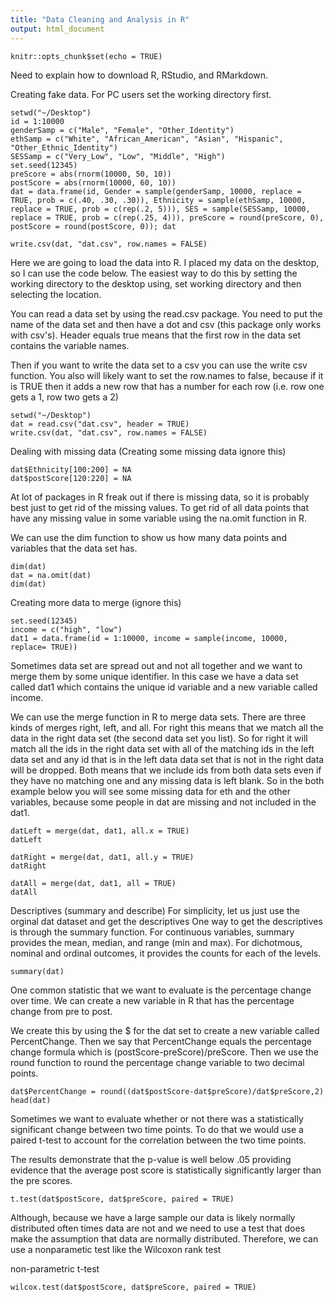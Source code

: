```yaml
---
title: "Data Cleaning and Analysis in R"
output: html_document
---
```


```{r setup, include=FALSE}
knitr::opts_chunk$set(echo = TRUE)
```
Need to explain how to download R, RStudio, and RMarkdown.

Creating fake data.  For PC users set the working directory first.
```{r}
setwd("~/Desktop")
id = 1:10000
genderSamp = c("Male", "Female", "Other_Identity")
ethSamp = c("White", "African_American", "Asian", "Hispanic", "Other_Ethnic_Identity")
SESSamp = c("Very_Low", "Low", "Middle", "High")
set.seed(12345)
preScore = abs(rnorm(10000, 50, 10))
postScore = abs(rnorm(10000, 60, 10))
dat = data.frame(id, Gender = sample(genderSamp, 10000, replace = TRUE, prob = c(.40, .30, .30)), Ethnicity = sample(ethSamp, 10000, replace = TRUE, prob = c(rep(.2, 5))), SES = sample(SESSamp, 10000, replace = TRUE, prob = c(rep(.25, 4))), preScore = round(preScore, 0), postScore = round(postScore, 0)); dat

write.csv(dat, "dat.csv", row.names = FALSE)
```
Here we are going to load the data into R.  I placed my data on the desktop, so I can use the code below.  The easiest way to do this by setting the working directory to the desktop using, set working directory and then selecting the location.  

You can read a data set by using the read.csv package.  You need to put the name of the data set and then have a dot and csv (this package only works with csv's).  Header equals true means that the first row in the data set contains the variable names.  

Then if you want to write the data set to a csv you can use the write csv function. You also will likely want to set the row.names to false, because if it is TRUE then it adds a new row that has a number for each row (i.e. row one gets a 1, row two gets a 2)
```{r}
setwd("~/Desktop")
dat = read.csv("dat.csv", header = TRUE)
write.csv(dat, "dat.csv", row.names = FALSE)

```
Dealing with missing data (Creating some missing data ignore this)
```{r}
dat$Ethnicity[100:200] = NA
dat$postScore[120:220] = NA
```
At lot of packages in R freak out if there is missing data, so it is probably best just to get rid of the missing values.  To get rid of all data points that have any missing value in some variable using the na.omit function in R.  

We can use the dim function to show us how many data points and variables that the data set has.  
```{r}
dim(dat)
dat = na.omit(dat)
dim(dat)
```
Creating more data to merge (ignore this)
```{r}
set.seed(12345)
income = c("high", "low")
dat1 = data.frame(id = 1:10000, income = sample(income, 10000, replace= TRUE))

```
Sometimes data set are spread out and not all together and we want to merge them by some unique identifier.  In this case we have a data set called dat1 which contains the unique id variable and a new variable called income.

We can use the merge function in R to merge data sets.  There are three kinds of merges right, left, and all.  For right this means that we match all the data in the right data set (the second data set you list).  So for right it will match all the ids in the right data set with all of the matching ids in the left data set and any id that is in the left data data set that is not in the right data will be dropped.  Both means that we include ids from both data sets even if they have no matching one and any missing data is left blank.  So in the both example below you will see some missing data for eth and the other variables, because some people in dat are missing and not included in the dat1.
```{r}
datLeft = merge(dat, dat1, all.x = TRUE)
datLeft

datRight = merge(dat, dat1, all.y = TRUE)
datRight

datAll = merge(dat, dat1, all = TRUE)
datAll
```
Descriptives (summary and describe)
For simplicity, let us just use the orginal dat dataset and get the descriptives
One way to get the descriptives is through the summary function.  For continuous variables, summary provides the mean, median, and range (min and max).  For dichotmous, nominal and ordinal outcomes, it provides the counts for each of the levels.


```{r}
summary(dat)
```
One common statistic that we want to evaluate is the percentage change over time.  We can create a new variable in R that has the percentage change from pre to post.

We create this by using the $ for the dat set to create a new variable called PercentChange.  Then we say that PercentChange equals the percentage change formula which is (postScore-preScore)/preScore.  Then we use the round function to round the percentage change variable to two decimal points.
```{r}
dat$PercentChange = round((dat$postScore-dat$preScore)/dat$preScore,2)
head(dat)
```
Sometimes we want to evaluate whether or not there was a statistically significant change between two time points.  To do that we would use a paired t-test to account for the correlation between the two time points. 

The results demonstrate that the p-value is well below .05 providing evidence that the average post score is statistically significantly larger than the pre scores.
```{r}
t.test(dat$postScore, dat$preScore, paired = TRUE)
```
Although, because we have a large sample our data is likely normally distributed often times data are not and we need to use a test that does make the assumption that data are normally distributed.  Therefore, we can use a nonparametic test like the Wilcoxon rank test 

non-parametric t-test
```{r}
wilcox.test(dat$postScore, dat$preScore, paired = TRUE)
```
